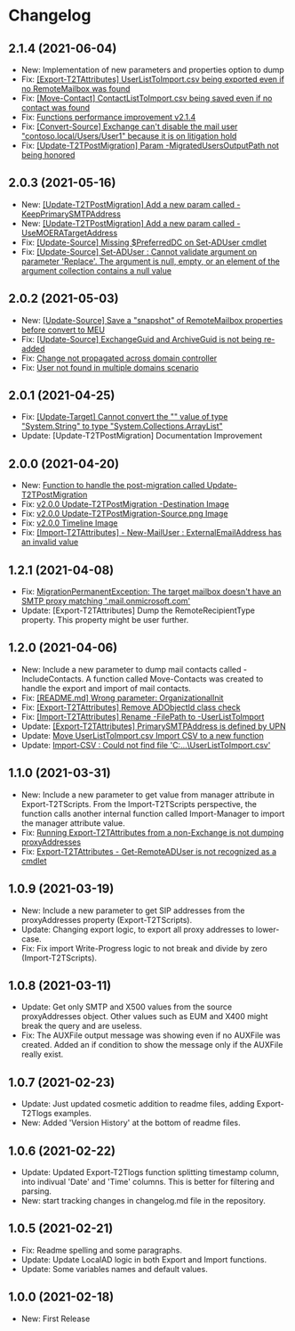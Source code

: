 ﻿# Changelog

## 2.1.4 (2021-06-04)
- New: Implementation of new parameters and properties option to dump
- Fix: [[Export-T2TAttributes] UserListToImport.csv being exported even if no RemoteMailbox was found](https://github.com/SignorelliDenis/T2TScripts/issues/59)
- Fix: [[Move-Contact] ContactListToImport.csv being saved even if no contact was found](https://github.com/SignorelliDenis/T2TScripts/issues/58)
- Fix: [Functions performance improvement v2.1.4](https://github.com/SignorelliDenis/T2TScripts/issues/56)
- Fix: [[Convert-Source] Exchange can't disable the mail user "contoso.local/Users/User1" because it is on litigation hold](https://github.com/SignorelliDenis/T2TScripts/issues/55)
- Fix: [[Update-T2TPostMigration] Param -MigratedUsersOutputPath not being honored](https://github.com/SignorelliDenis/T2TScripts/issues/54)

## 2.0.3 (2021-05-16)
- New: [[Update-T2TPostMigration] Add a new param called -KeepPrimarySMTPAddress](https://github.com/SignorelliDenis/T2TScripts/issues/49)
- New: [[Update-T2TPostMigration] Add a new param called -UseMOERATargetAddress](https://github.com/SignorelliDenis/T2TScripts/issues/51)
- Fix: [[Update-Source] Missing $PreferredDC on Set-ADUser cmdlet](https://github.com/SignorelliDenis/T2TScripts/issues/48)
- Fix: [[Update-Source] Set-ADUser : Cannot validate argument on parameter 'Replace'. The argument is null, empty, or an element of the argument collection contains a null value](https://github.com/SignorelliDenis/T2TScripts/issues/50)

## 2.0.2 (2021-05-03)
- New: [[Update-Source] Save a "snapshot" of RemoteMailbox properties before convert to MEU](https://github.com/SignorelliDenis/T2TScripts/issues/46)
- Fix: [[Update-Source] ExchangeGuid and ArchiveGuid is not being re-added](https://github.com/SignorelliDenis/T2TScripts/issues/45)
- Fix: [Change not propagated across domain controller](https://github.com/SignorelliDenis/T2TScripts/issues/44)
- Fix: [User not found in multiple domains scenario](https://github.com/SignorelliDenis/T2TScripts/issues/43)

## 2.0.1 (2021-04-25)
- Fix: [[Update-Target] Cannot convert the "" value of type "System.String" to type "System.Collections.ArrayList"](https://github.com/SignorelliDenis/T2TScripts/issues/41)
- Update: [Update-T2TPostMigration] Documentation Improvement

## 2.0.0 (2021-04-20)
- New: [Function to handle the post-migration called Update-T2TPostMigration](/T2TScripts/functions/Update-T2TPostMigration.md)
- Fix: [v2.0.0 Update-T2TPostMigration -Destination Image](https://github.com/SignorelliDenis/T2TScripts/issues/36)
- Fix: [v2.0.0 Update-T2TPostMigration-Source.png Image](https://github.com/SignorelliDenis/T2TScripts/issues/37)
- Fix: [v2.0.0 Timeline Image](https://github.com/SignorelliDenis/T2TScripts/issues/35)
- Fix: [[Import-T2TAttributes] - New-MailUser : ExternalEmailAddress has an invalid value](https://github.com/SignorelliDenis/T2TScripts/issues/34)

## 1.2.1 (2021-04-08)
- Fix: [MigrationPermanentException: The target mailbox doesn't have an SMTP proxy matching '.mail.onmicrosoft.com'](https://github.com/SignorelliDenis/T2TScripts/issues/30)
- Update: [Export-T2TAttributes] Dump the RemoteRecipientType property. This property might be user further.

## 1.2.0 (2021-04-06)
- New: Include a new parameter to dump mail contacts called -IncludeContacts. A function called Move-Contacts was created to handle the export and import of mail contacts.
- Fix: [[README.md] Wrong parameter: OrganizationalInit](https://github.com/SignorelliDenis/T2TScripts/issues/27)
- Fix: [[Export-T2TAttributes] Remove ADObjectId class check](https://github.com/SignorelliDenis/T2TScripts/issues/26)
- Fix: [[Import-T2TAttributes] Rename -FilePath to -UserListToImport](https://github.com/SignorelliDenis/T2TScripts/issues/24)
- Update: [[Export-T2TAttributes] PrimarySMTPAddress is defined by UPN](https://github.com/SignorelliDenis/T2TScripts/issues/25)
- Update: [Move UserListToImport.csv Import CSV to a new function](https://github.com/SignorelliDenis/T2TScripts/issues/23)
- Update: [Import-CSV : Could not find file 'C:\...\UserListToImport.csv'](https://github.com/SignorelliDenis/T2TScripts/issues/22)

## 1.1.0 (2021-03-31)
- New: Include a new parameter to get value from manager attribute in Export-T2TScripts. From the Import-T2TScripts perspective, the function calls another internal function called Import-Manager to import the manager attribute value.
- Fix: [Running Export-T2TAttributes from a non-Exchange is not dumping proxyAddresses](https://github.com/SignorelliDenis/T2TScripts/issues/19)
- Fix: [Export-T2TAttributes - Get-RemoteADUser is not recognized as a cmdlet](https://github.com/SignorelliDenis/T2TScripts/issues/18)

## 1.0.9 (2021-03-19)
- New: Include a new parameter to get SIP addresses from the proxyAddresses property (Export-T2TScripts).
- Update: Changing export logic, to export all proxy addresses to lower-case.
- Fix: Fix import Write-Progress logic to not break and divide by zero (Import-T2TScripts).

## 1.0.8 (2021-03-11)
- Update: Get only SMTP and X500 values from the source proxyAddresses object. Other values such as EUM and X400 might break the query and are useless.
- Fix: The AUXFile output message was showing even if no AUXFile was created. Added an if condition to show the message only if the AUXFile really exist.

## 1.0.7 (2021-02-23)
 - Update: Just updated cosmetic addition to readme files, adding Export-T2Tlogs examples.
 - New: Added 'Version History' at the bottom of readme files.

## 1.0.6 (2021-02-22)
 - Update: Updated Export-T2Tlogs function splitting timestamp column, into indivual 'Date' and 'Time' columns. This is better for filtering and parsing.
 - New: start tracking changes in changelog.md file in the repository.

## 1.0.5 (2021-02-21)
 - Fix: Readme spelling and some paragraphs.
 - Update: Update LocalAD logic in both Export and Import functions.
 - Update: Some variables names and default values.

## 1.0.0 (2021-02-18)
 - New: First Release